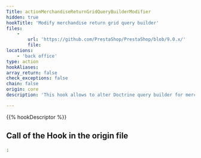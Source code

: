 ```yaml
---
Title: actionMerchandiseReturnGridQueryBuilderModifier
hidden: true
hookTitle: 'Modify merchandise return grid query builder'
files:
    -
        url: 'https://github.com/PrestaShop/PrestaShop/blob/9.0.x/'
        file: 
locations:
    - 'back office'
type: action
hookAliases: 
array_return: false
check_exceptions: false
chain: false
origin: core
description: 'This hook allows to alter Doctrine query builder for merchandise return grid'

---
```


{{% hookDescriptor %}}

## Call of the Hook in the origin file

```php
;
```
